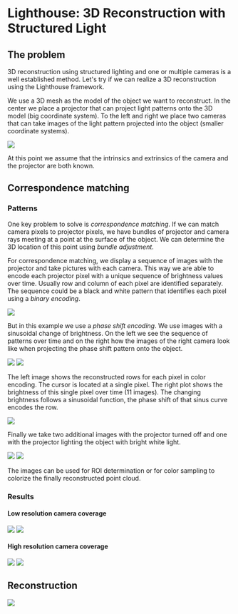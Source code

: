 # Lighthouse: 3D Reconstruction with Structured Light

## The problem

3D reconstruction using structured lighting and one or multiple cameras is a well established method. Let's try if we can realize a 3D reconstruction using the Lighthouse framework.

We use a 3D mesh as the model of the object we want to reconstruct. In the center we place a projector that can project light patterns onto the 3D model (big coordinate system). To the left and right we place two cameras that can take images of the light pattern projected into the object (smaller coordinate systems).

![](images/setup.png)

At this point we assume that the intrinsics and extrinsics of the camera and the projector are both known.

## Correspondence matching

### Patterns

One key problem to solve is *correspondence matching*. If we can match camera pixels to projector pixels, we have bundles of projector and camera rays meeting at a point at the surface of the object. We can determine the 3D location of this point using *bundle adjustment*.

For correspondence matching, we display a sequence of images with the projector and take pictures with each camera. This way we are able to encode each projector pixel with a unique sequence of brightness values over time. Usually row and column of each pixel are identified separately. The sequence could be a black and white pattern that identifies each pixel using a *binary encoding*.

![](images/pattern_binary.gif)

But in this example we use a *phase shift encoding*. We use images with a sinusoidal change of brightness. On the left we see the sequence of patterns over time and on the right how the images of the right camera look like when projecting the phase shift pattern onto the object.

![](images/pattern_phase.gif)
![](images/images.gif)

The left image shows the reconstructed rows for each pixel in color encoding. The cursor is located at a single pixel. The right plot shows the brightness of this single pixel over time (11 images). The changing brightness follows a sinusoidal function, the phase shift of that sinus curve encodes the row.

![](images/sine_fit.png)

Finally we take two additional images with the projector turned off and one with the projector lighting the object with bright white light.

![](images/image_black.png)
![](images/image_white.png)

The images can be used for ROI determination or for color sampling to colorize the finally reconstructed point cloud.

### Results

#### Low resolution camera coverage

![](images/matching_low.png)
![](images/projector_low.png)

#### High resolution camera coverage

![](images/matching_high.png)
![](images/projector_high.png)

## Reconstruction

![](images/pointcloud_low.png)

